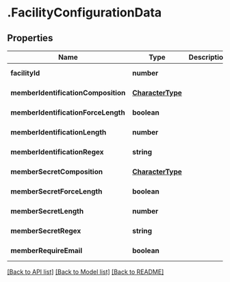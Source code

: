 # .FacilityConfigurationData

## Properties

Name | Type | Description | Notes
------------ | ------------- | ------------- | -------------
**facilityId** | **number** |  | [default to undefined]
**memberIdentificationComposition** | [**CharacterType**](CharacterType.md) |  | [default to undefined]
**memberIdentificationForceLength** | **boolean** |  | [default to undefined]
**memberIdentificationLength** | **number** |  | [default to undefined]
**memberIdentificationRegex** | **string** |  | [default to undefined]
**memberSecretComposition** | [**CharacterType**](CharacterType.md) |  | [default to undefined]
**memberSecretForceLength** | **boolean** |  | [default to undefined]
**memberSecretLength** | **number** |  | [default to undefined]
**memberSecretRegex** | **string** |  | [default to undefined]
**memberRequireEmail** | **boolean** |  | [default to undefined]


[[Back to API list]](../README.md#documentation-for-api-endpoints) [[Back to Model list]](../README.md#documentation-for-models) [[Back to README]](../README.md)
